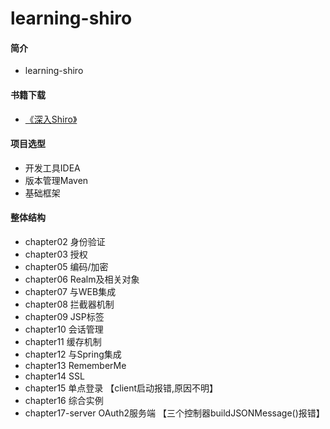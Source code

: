 # learning-shiro

#### 简介
 * learning-shiro
 
#### 书籍下载
 * <a href="http://download.csdn.net/download/it_lyd/10202852" target="_blank">《深入Shiro》</a>

#### 项目选型
* 开发工具IDEA
* 版本管理Maven
* 基础框架 

#### 整体结构
 *  chapter02 身份验证
 *  chapter03 授权
 *  chapter05 编码/加密
 *  chapter06 Realm及相关对象
 *  chapter07 与WEB集成
 *  chapter08 拦截器机制
 *  chapter09 JSP标签
 *  chapter10 会话管理
 *  chapter11 缓存机制
 *  chapter12 与Spring集成
 *  chapter13 RememberMe
 *  chapter14 SSL
 *  chapter15 单点登录 【client启动报错,原因不明】
 *  chapter16 综合实例
 *  chapter17-server OAuth2服务端 【三个控制器buildJSONMessage()报错】
